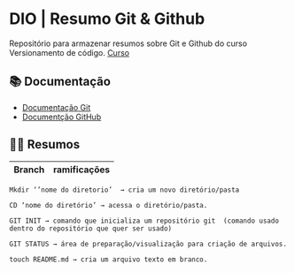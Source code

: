 
# DIO | Resumo Git & Github

Repositório para armazenar resumos sobre Git e Github do curso Versionamento de código.
[Curso](https://www.dio.me/)

## 📚 Documentação
- [Documentação Git](https://git-scm.com/doc)
- [Documentção GitHub](https://docs.github.com/pt)
## 👨‍💻 Resumos

| Branch | ramificações |
|--------|-------------|

```
Mkdir ‘’nome do diretorio’  → cria um novo diretório/pasta
```
```
CD ‘nome do diretório’ → acessa o diretório/pasta.
```
```
GIT INIT → comando que inicializa um repositório git  (comando usado dentro do repositório que quer ser usado)
```
```
GIT STATUS → área de preparação/visualização para criação de arquivos.
```
```
touch README.md → cria um arquivo texto em branco.
```
